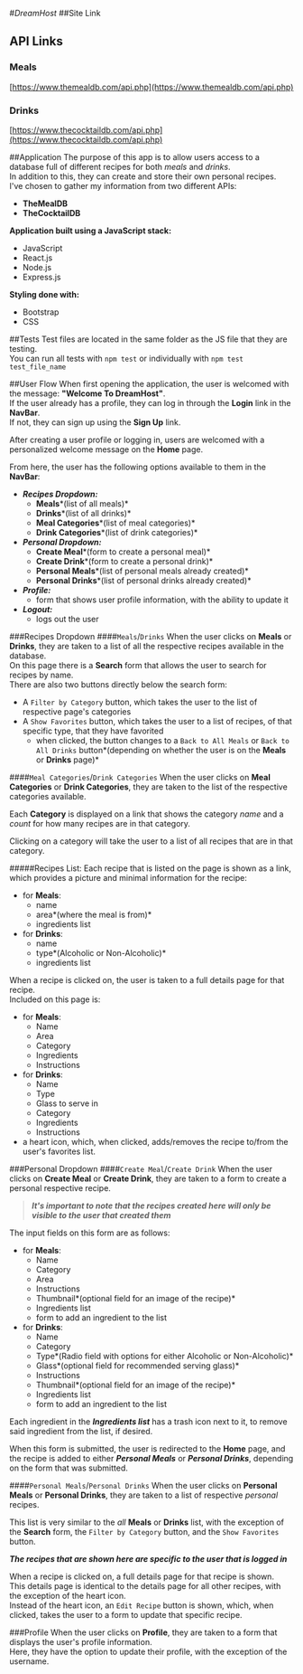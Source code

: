 #*DreamHost*
##Site Link

## API Links

### Meals
[https://www.themealdb.com/api.php](https://www.themealdb.com/api.php)
### Drinks
[https://www.thecocktaildb.com/api.php](https://www.thecocktaildb.com/api.php)

##Application
The purpose of this app is to allow users access to a database full of different recipes for both *meals* and *drinks*.  
In addition to this, they can create and store their own personal recipes.   
I've chosen to gather my information from two different APIs:  

- **TheMealDB**  
- **TheCocktailDB**


**Application built using a JavaScript stack:**  
- JavaScript  
- React.js  
- Node.js  
- Express.js  

**Styling done with:**  
- Bootstrap  
- CSS  


##Tests
Test files are located in the same folder as the JS file that they are testing.  
You can run all tests with `npm test` or individually with `npm test test_file_name`


##User Flow
When first opening the application, the user is welcomed with the message: **"Welcome To DreamHost"**.  
If the user already has a profile, they can log in through the **Login** link in the **NavBar**.  
If not, they can sign up using the **Sign Up** link.  

After creating a user profile or logging in, users are welcomed with a personalized welcome message on the **Home** page.  

From here, the user has the following options available to them in the **NavBar**:

- ***Recipes Dropdown:***
	- **Meals***(list of all meals)*
	- **Drinks***(list of all drinks)*
	- **Meal Categories***(list of meal categories)*
	- **Drink Categories***(list of drink categories)*
- ***Personal Dropdown:***
	- **Create Meal***(form to create a personal meal)*
	- **Create Drink***(form to create a personal drink)*
	- **Personal Meals***(list of personal meals already created)*
	- **Personal Drinks***(list of personal drinks already created)*
- ***Profile:***
	- form that shows user profile information, with the ability to update it
- ***Logout:***
	- logs out the user


###Recipes Dropdown
####`Meals`/`Drinks`
When the user clicks on **Meals** or **Drinks**, they are taken to a list of all the respective recipes available in the database.  
On this page there is a **Search** form that allows the user to search for recipes by name.  
There are also two buttons directly below the search form:

- A `Filter by Category` button, which takes the user to the list of respective page's categories
- A `Show Favorites` button, which takes the user to a list of recipes, of that specific type, that they have favorited
	- when clicked, the button changes to a `Back to All Meals` or `Back to All Drinks` button*(depending on whether the user is on the **Meals** or **Drinks** page)*

####`Meal Categories`/`Drink Categories`
When the user clicks on **Meal Categories** or **Drink Categories**, they are taken to the list of the respective categories available.  

Each **Category** is displayed on a link that shows the category *name* and a *count* for how many recipes are in that category.  

Clicking on a category will take the user to a list of all recipes that are in that category.  

#####Recipes List:
Each recipe that is listed on the page is shown as a link, which provides a picture and minimal information for the recipe:

- for **Meals**:
	- name
	- area*(where the meal is from)*
	- ingredients list
- for **Drinks**:
	- name
	- type*(Alcoholic or Non-Alcoholic)*
	- ingredients list

When a recipe is clicked on, the user is taken to a full details page for that recipe.  
Included on this page is:

- for **Meals**:
	- Name
	- Area
	- Category
	- Ingredients
	- Instructions
- for **Drinks**:
	- Name
	- Type
	- Glass to serve in
	- Category
	- Ingredients
	- Instructions
- a heart icon, which, when clicked, adds/removes the recipe to/from the user's favorites list.


###Personal Dropdown
####`Create Meal`/`Create Drink`
When the user clicks on **Create Meal** or **Create Drink**, they are taken to a form to create a personal respective recipe.
> ***It's important to note that the recipes created here will only be visible to the user that created them***

The input fields on this form are as follows:

- for **Meals**:
	- Name
	- Category
	- Area
	- Instructions
	- Thumbnail*(optional field for an image of the recipe)*
	- Ingredients list
	- form to add an ingredient to the list
- for **Drinks**:
	- Name
	- Category
	- Type*(Radio field with options for either Alcoholic or Non-Alcoholic)*
	- Glass*(optional field for recommended serving glass)*
	- Instructions
	- Thumbnail*(optional field for an image of the recipe)*
	- Ingredients list
	- form to add an ingredient to the list

Each ingredient in the ***Ingredients list*** has a trash icon next to it, to remove said ingredient from the list, if desired.  

When this form is submitted, the user is redirected to the **Home** page, and the recipe is added to either ***Personal Meals*** or ***Personal Drinks***, depending on the form that was submitted.

####`Personal Meals`/`Personal Drinks`
When the user clicks on **Personal Meals** or **Personal Drinks**, they are taken to a list of respective *personal* recipes.  

This list is very similar to the *all* **Meals** or **Drinks** list, with the exception of the **Search** form, the `Filter by Category` button, and the `Show Favorites` button.  

***The recipes that are shown here are specific to the user that is logged in***  

When a recipe is clicked on, a full details page for that recipe is shown.  
This details page is identical to the details page for all other recipes, with the exception of the heart icon.  
Instead of the heart icon, an `Edit Recipe` button is shown, which, when clicked, takes the user to a form to update that specific recipe.


###Profile
When the user clicks on **Profile**, they are taken to a form that displays the user's profile information.  
Here, they have the option to update their profile, with the exception of the username.